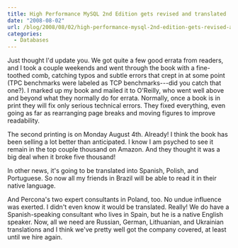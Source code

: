 ```yaml
---
title: High Performance MySQL 2nd Edition gets revised and translated
date: "2008-08-02"
url: /blog/2008/08/02/high-performance-mysql-2nd-edition-gets-revised-and-translated/
categories:
  - Databases
---
```

Just thought I'd update you. We got quite a few good errata from readers, and I took a couple weekends and went through the book with a fine-toothed comb, catching typos and subtle errors that crept in at some point (TPC benchmarks were labeled as TCP benchmarks---did you catch that one?). I marked up my book and mailed it to O'Reilly, who went well above and beyond what they normally do for errata. Normally, once a book is in print they will fix only serious technical errors. They fixed everything, even going as far as rearranging page breaks and moving figures to improve readability.

The second printing is on Monday August 4th. Already! I think the book has been selling a lot better than anticipated. I know I am psyched to see it remain in the top couple thousand on Amazon. And they thought it was a big deal when it broke five thousand!

In other news, it's going to be translated into Spanish, Polish, and Portuguese. So now all my friends in Brazil will be able to read it in their native language.

And Percona's two expert consultants in Poland, too. No undue influence was exerted. I didn't even know it would be translated. Really! We do have a Spanish-speaking consultant who lives in Spain, but he is a native English speaker. Now, all we need are Russian, German, Lithuanian, and Ukrainian translations and I think we've pretty well got the company covered, at least until we hire again.


